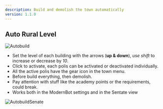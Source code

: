 ```yaml
---
description: Build and demolish the town automatically
version: 1.1.0
---
```


## Auto Rural Level

![Autobuild](./images/autobuild.png 'autobuild')

-   Set the level of each building with the arrows (**up & down**), _use shift_ to increase or decrease by _10_.
-   Click to activate, each polis can be activated or deactivated individually.
-   All the active polis have the gear icon in the town menu.
-   Before build everything, then demolish.
-   Pay attention with stuff like the academy points or the requirements, could break.
-   Works both in the ModernBot settings and in the Sentate view

![AutobuildSenate](./images/autobuild_senate.png 'autobuild_sentate')
